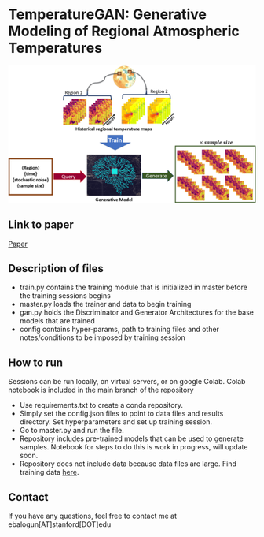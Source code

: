 # TemperatureGAN: Generative Modeling of Regional Atmospheric Temperatures


![Framework_model.png](docs_images%2FFramework_model.png)

## Link to paper
[Paper](https://arxiv.org/abs/2306.17248)

## Description of files
- train.py contains the training module that is initialized in master before the  training sessions begins
- master.py loads the trainer and data to begin training
- gan.py holds the Discriminator and Generator Architectures for the base models that are trained
- config contains hyper-params, path to training files and other notes/conditions to be imposed by training session

## How to run
Sessions can be run locally, on virtual servers, or on google Colab. Colab notebook is included in the main branch of the repository
- Use requirements.txt to create a conda repository.
- Simply set the config.json files to point to data files and results directory. Set hyperparameters and set up training session.
- Go to master.py and run the file.
- Repository includes pre-trained models that can be used to generate samples. Notebook for steps to do this is work in progress, will update soon.
- Repository does not include data because data files are large. Find training data [here](https://data.mendeley.com/datasets/9k892pzkfx/1).

## Contact
If you have any questions, feel free to contact me at ebalogun[AT]stanford[DOT]edu
